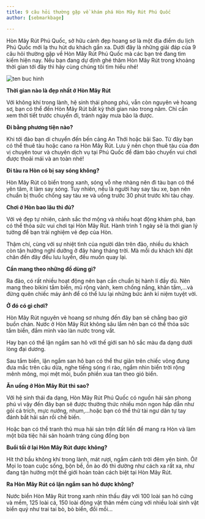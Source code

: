 ```yaml
---
title: 9 câu hỏi thường gặp về khám phá Hòn Mây Rút Phú Quốc
author: [sebmarkbage]

---
```


Hòn Mây Rút Phú Quốc, sở hữu cảnh đẹp hoang sơ là một địa điểm du lịch Phú Quốc mới lạ thu hút du khách gần xa. Dưới đây là những giải đáp của 9 câu hỏi thường gặp về Hòn Mây Rút Phú Quốc mà các bạn trẻ đang tìm kiếm hiện nay. Nếu bạn đang dự định ghé thăm Hòn Mây Rút trong khoảng thời gian tới đây thì hãy cùng chúng tôi tìm hiểu nhé!

![ten buc hinh](https://phuquocxanh.com/vi/wp-content/uploads/2017/10/hon-may-rut-phu-quoc-17-768x576.jpg "ten buc hinh")

**Thời gian nào là đẹp nhất ở Hòn Mây Rút**

Với không khí trong lành, hệ sinh thái phong phú, vẫn còn nguyên vẻ hoang sơ, bạn có thể đến Hòn Mây Rút bất kỳ thời gian nào trong năm. Chỉ cần xem thời tiết trước chuyến đi, tránh ngày mưa bão là được.

**Đi bằng phương tiện nào?**

Khi tới đảo bạn di chuyển đến bến cảng An Thới hoặc bãi Sao. Từ đây  bạn có thể thuê tàu hoặc cano ra Hòn Mây Rút. Lưu ý nên chọn thuê tàu của đơn vị chuyên tour và chuyên dịch vụ tại Phú Quốc để đảm bảo chuyến vui chơi được thoải mái và an toàn nhé!

**Đi tàu ra Hòn có bị say sóng không?**

Hòn Mây Rút có biển trong xanh, sóng vỗ nhẹ nhàng nên đi tàu bạn có thể yên tâm, ít làm say sóng. Tuy nhiên, nếu là người hay say tàu xe, bạn nên chuẩn bị thuốc chống say tàu xe và uống trước 30 phút trước khi tàu chạy.

**Chơi ở Hòn bao lâu thì đủ?**

Với vẻ đẹp tự nhiên, cảnh sắc thơ mộng và nhiều hoạt động khám phá, bạn có thể thỏa sức vui chơi tại Hòn Mây Rút. Hành trình 1 ngày sẽ là thời gian lý tưởng để bạn trải nghiệm vẻ đẹp của Hòn.

Thậm chí, cùng với sự nhiệt tình của người dân trên đảo, nhiều du khách còn tận hưởng nghỉ dưỡng ở đây hàng tháng trời. Mà mỗi du khách khi đặt chân đến đây đều lưu luyến, đều muốn quay lại.

**Cần mang theo những đồ dùng gì?**

Ra đảo, có rất nhiều hoạt động nên bạn cần chuẩn bị hành lí đầy đủ. Nên mang theo bikini tắm biển, mũ rộng vành, kem chống nắng, khăn tắm,…và đừng quên chiếc máy ảnh để có thể lưu lại những bức ảnh kỉ niệm tuyệt vời.

**Ở đó có gì chơi?**

Hòn Mây Rút nguyên vẻ hoang sơ nhưng đến đây bạn sẽ chẳng bao giờ buồn chán. Nước ở Hòn Mây Rút không sâu lắm nên bạn có thể thỏa sức tắm biển, đắm mình vào làn nước trong vắt.

Hay bạn có thể lặn ngắm san hô với thế giới san hô sắc màu đa dạng dưới lòng đại dương.

Sau tắm biển, lặn ngắm san hô bạn có thể thư giãn trên chiếc võng đung đưa mắc trên câu dừa, nghe tiếng sóng rì rào, ngắm nhìn biển trời rộng mênh mông, mọi mệt mỏi, buồn phiền xua tan theo gió biển.

**Ăn uống ở Hòn Mây Rút thì sao?**

Với hệ sinh thái đa dạng, Hòn Mây Rút Phú Quốc có nguồn hải sản phong phú vì vậy đến đây bạn sẽ được thưởng thức nhiều món ngon hấp dẫn như gỏi cá trích, mực nướng, nhum,…hoặc bạn có thể thử tài ngư dân tự tay đánh bắt hải sản rồi chế biến.

Hoặc bạn có thể tranh thủ mua hải sản trên đất liền để mang ra Hòn và làm một bữa tiệc hải sản hoành tráng cùng đồng bọn

**Buổi tối ở lại Hòn Mây Rút được không?**

Hít thở bầu không khí trong lành, mát rượi, ngắm cảnh trời đêm yên bình. Ôi! Mọi lo toan cuộc sống, bộn bề, ồn ào đô thì dường như cách xa rất xa, như đang tận hưởng một thế giới hoàn toàn cách biệt tại Hòn Mây Rút.

**Ra Hòn Mây Rút có lặn ngắm san hô được không?**

Nước biển Hòn Mây Rút trong xanh nhìn thấu đáy với 100 loài san hô cứng và mềm, 125 loài cá, 150 loài động vật thân mềm cùng với nhiều loài sinh vật biển quý như trai tai bò, bò biển, đồi mồi…